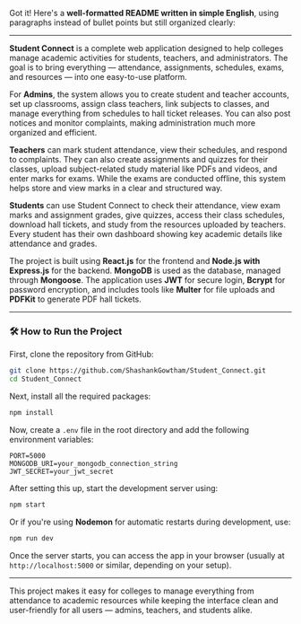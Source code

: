 Got it! Here's a **well-formatted README written in simple English**, using paragraphs instead of bullet points but still organized clearly:

---

**Student Connect** is a complete web application designed to help colleges manage academic activities for students, teachers, and administrators. The goal is to bring everything — attendance, assignments, schedules, exams, and resources — into one easy-to-use platform.

For **Admins**, the system allows you to create student and teacher accounts, set up classrooms, assign class teachers, link subjects to classes, and manage everything from schedules to hall ticket releases. You can also post notices and monitor complaints, making administration much more organized and efficient.

**Teachers** can mark student attendance, view their schedules, and respond to complaints. They can also create assignments and quizzes for their classes, upload subject-related study material like PDFs and videos, and enter marks for exams. While the exams are conducted offline, this system helps store and view marks in a clear and structured way.

**Students** can use Student Connect to check their attendance, view exam marks and assignment grades, give quizzes, access their class schedules, download hall tickets, and study from the resources uploaded by teachers. Every student has their own dashboard showing key academic details like attendance and grades.

The project is built using **React.js** for the frontend and **Node.js with Express.js** for the backend. **MongoDB** is used as the database, managed through **Mongoose**. The application uses **JWT** for secure login, **Bcrypt** for password encryption, and includes tools like **Multer** for file uploads and **PDFKit** to generate PDF hall tickets.

---

### 🛠️ How to Run the Project

First, clone the repository from GitHub:

```bash
git clone https://github.com/ShashankGowtham/Student_Connect.git
cd Student_Connect
```

Next, install all the required packages:

```bash
npm install
```

Now, create a `.env` file in the root directory and add the following environment variables:

```env
PORT=5000
MONGODB_URI=your_mongodb_connection_string
JWT_SECRET=your_jwt_secret
```

After setting this up, start the development server using:

```bash
npm start
```

Or if you're using **Nodemon** for automatic restarts during development, use:

```bash
npm run dev
```

Once the server starts, you can access the app in your browser (usually at `http://localhost:5000` or similar, depending on your setup).

---

This project makes it easy for colleges to manage everything from attendance to academic resources while keeping the interface clean and user-friendly for all users — admins, teachers, and students alike.

